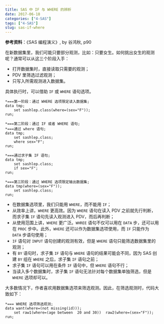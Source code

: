 ```yaml
---
title: SAS 中 IF 与 WHERE 的辨析
date: 2017-06-18
categories: ["4-SAS"]
tags: ["4-SAS"]
slug: sas-if-where
---
```


**参考资料**：《SAS 编程演义》, by 谷鸿秋, p90

在新数据集里，我们可能只要部分观测，比如：只要女生。如何挑出女生的观测呢？通常可以从这三个阶段入手：

- 打开数据集时，直接读取只需要的观测；
- PDV 里筛选过滤观测；
- 只写入所需观测进入数据集。

具体执行时，可以借助 `IF` 或 `WHERE` 语句选项。

<!-- more -->

```sas
*===第一阶段：通过 WHERE 选项限定读入数据集;
data tmp;
	set sashlep.class(where=(sex="F"));
run;

*===第二阶段：通过 IF 或者 WHERE 语句;
*===通过 where 语句;
data tmp;
	set sashlep.class;
	where sex="F";
run;

*===通过求子集 IF 语句;
data tmp;
	set sashlep.class;
	if sex="F";
run;

*===第三阶段：通过 WHERE 选项限定输出数据集;
data tmp(where=(sex="F"));
	set sashlep.class;
run;
```

- 在数据集选项里，我们只能用 `WHERE`，而不能用 `IF`；
- 从效率上讲，`WHERE` 更高效。因为 `WHERE` 语句在读入 PDV 之前就先行判断，而求子集 `IF` 语句先读入观测进入 PDV，而后再判断；
- 从使用范围上讲，`WHERE` 更广泛。`WHREE` 语句不仅可以用在 `DATA` 步，还可以用在 `PROC` 步中。此外，`WHERE` 还可以作为数据集选项使用，而 `IF` 只能作为 `DATA` 步语句使用；
- `IF` 语句对 `INPUT` 语句创建的观测有效，但是 `WHERE` 语句只能筛选数据集里的观测；
- 有 `BY` 语句时，求子集 `IF` 语句与 `WHERE` 语句的结果可能会不同，因为 SAS 创建 `BY` 组在 `WHERE` 之后，求子集 `IF` 语句之前；
- 求子集 `IF` 语句可以用在条件 `IF` 语句中，但 `WHERE` 语句不行；
- 当读入多个数据集时，求子集 `IF` 语句无法针对每个数据集单独筛选，但是 `WHERE` 选项却可以。

大多数情况下，作者喜欢用数据集选项来筛选观测。因此，在筛选观测时，代码大致如下：

```sas
*=== WHERE 选项筛选观测;
data want(where=(not missing(id)));
	set raw1(where=(age between  20 and 30))  raw2(where=(sex="F"));
run;
```